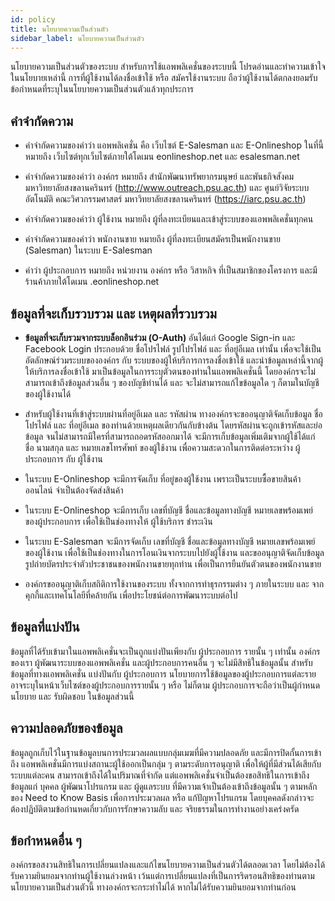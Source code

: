 ```yaml
---
id: policy
title: นโยบายความเป็นส่วนตัว
sidebar_label: นโยบายความเป็นส่วนตัว
---
```


นโยบายความเป็นส่วนตัวของระบบ สำหรับการใช้แอพพลิเคชั่นของระบบนี้ โปรดอ่านและทำความเข้าใจในนโยบายเหล่านี้ การที่ผู้ใช้งานได้ลงชื่อเข้าใช้ หรือ สมัครใช้งานระบบ ถือว่าผู้ใช้งานได้ตกลงยอมรับข้อกำหนดที่ระบุในนโยบายความเป็นส่วนตัวแล้วทุกประการ

## คำจำกัดความ

- คำจำกัดความของคำว่า แอพพลิเคชั่น คือ เว็บไซต์ E-Salesman และ E-Onlineshop ในที่นี้หมายถึง เว็บไซต์ทุกเว็บไซต์ภายใต้โดเมน eonlineshop.net และ esalesman.net

- คำจำกัดความของคำว่า องค์กร หมายถึง สำนักพัฒนาทรัพยากรมนุษย์ และพันธกิจสังคม มหาวิทยาลัยสงขลานครินทร์ (http://www.outreach.psu.ac.th) และ ศูนย์วิจัยระบบอัตโนมัติ คณะวิศวกรรมศาสตร์ มหาวิทยาลัยสงขลานครินทร์ (https://iarc.psu.ac.th)

- คำจำกัดความของคำว่า ผู้ใช้งาน หมายถึง ผู้ที่ลงทะเบียนและเข้าสู่ระบบของแอพพลิเคชั่นทุกคน
- คำจำกัดความของคำว่า พนักงานขาย หมายถึง ผู้ที่ลงทะเบียนสมัครเป็นพนักงานขาย (Salesman) ในระบบ E-Salesman

- คำว่า ผู้ประกอบการ หมายถึง หน่วยงาน องค์กร หรือ วิสาหกิจ ที่เป็นสมาชิกของโครงการ และมีร้านค้าภายใต้โดเมน .eonlineshop.net

## ข้อมูลที่จะเก็บรวบรวม และ เหตุผลที่รวบรวม

- **ข้อมูลที่จะเก็บรวมจากระบบล็อกอินร่วม (O-Auth)** อันได้แก่ Google Sign-in และ Facebook Login ประกอบด้วย ชื่อโปรไฟล์ รูปโปรไฟล์ และ ที่อยู่อีเมล เท่านั้น เพื่อจะใช้เป็นอัตลักษณ์ร่วมระบบขององค์กร กับ ระบบของผู้ให้บริการการลงชื่อเข้าใช้ และนำข้อมูลเหล่านี้จากผู้ให้บริการลงชื่อเข้าใช้ มาเป็นข้อมูลในการระบุตัวตนของท่านในแอพพลิเคชั่นนี้ โดยองค์กรจะไม่สามารถเข้าถึงข้อมูลส่วนอื่น ๆ ของบัญชีท่านได้ และ จะไม่สามารถแก้ไขข้อมูลใด ๆ ก็ตามในบัญชีของผู้ใช้งานได้

- สำหรับผู้ใช้งานที่เข้าสู่ระบบผ่านที่อยู่อีเมล และ รหัสผ่าน ทางองค์กรจะขออนุญาติจัดเก็บข้อมูล ชื่อโปรไฟล์ และ ที่อยู่อีเมล ของท่านด้วยเหตุผลเดียวกันกับข้างต้น โดยรหัสผ่านจะถูกเข้ารหัสและย่อข้อมูล จนไม่สามารถมีใครที่สามารถถอดรหัสออกมาได้
  จะมีการเก็บข้อมูลเพิ่มเติมจากผู้ใช้ได้แก่ ชื่อ นามสกุล และ หมายเลขโทรศัพท์ ของผู้ใช้งาน เพื่อความสะดวกในการติดต่อระหว่าง ผู้ประกอบการ กับ ผู้ใช้งาน

- ในระบบ E-Onlineshop จะมีการจัดเก็บ ที่อยู่ของผู้ใช้งาน เพราะเป็นระบบซื้อขายสินค้าออนไลน์ จำเป็นต้องจัดส่งสินค้า

- ในระบบ E-Onlineshop จะมีการเก็บ เลขที่บัญชี ชื่อและข้อมูลทางบัญชี หมายเลขพร้อมเพย์ ของผู้ประกอบการ เพื่อใช้เป็นช่องทางให้ ผู้ใช้บริการ ชำระเงิน
- ในระบบ E-Salesman จะมีการจัดเก็บ เลขที่บัญชี ชื่อและข้อมูลทางบัญชี หมายเลขพร้อมเพย์ ของผู้ใช้งาน เพื่อใช้เป็นช่องทางในการโอนเงินจากระบบไปยังผู้ใช้งาน และขออนุญาติจัดเก็บข้อมูลรูปถ่ายบัตรประจำตัวประชาชนของพนักงานขายทุกท่าน เพื่อเป็นการยืนยันตัวตนของพนักงานขาย

- องค์กรขออนุญาติเก็บสถิติการใช้งานของระบบ ทั้งจากการทำธุรกรรมต่าง ๆ ภายในระบบ และ จากคุกกี้และเทคโนโลยีที่คล้ายกัน เพื่อประโยชน์ต่อการพัฒนาระบบต่อไป

## ข้อมูลที่แบ่งปัน

ข้อมูลที่ได้รับเข้ามาในแอพพลิเคชั่นจะเป็นถูกแบ่งปันเพียงกับ ผู้ประกอบการ รายนั้น ๆ เท่านั้น องค์กรของเรา ผู้พัฒนาระบบของแอพพลิเคชั่น และผู้ประกอบการคนอื่น ๆ จะไม่มีสิทธิในข้อมูลนั้น
สำหรับข้อมูลที่ทางแอพพลิเคชั่น แบ่งปันกับ ผู้ประกอบการ นโยบายการใช้ข้อมูลของผู้ประกอบการแต่ละราย อาจระบุในหน้าเว็บไซต์ของผู้ประกอบการรายนั้น ๆ หรือ ไม่ก็ตาม ผู้ประกอบการจะถือว่าเป็นผู้กำหนดนโยบาย และ รับผิดชอบ ในข้อมูลส่วนนี้

## ความปลอดภัยของข้อมูล

ข้อมูลถูกเก็บไว้ในฐานข้อมูลบนการประมวลผลแบบกลุ่มเมฆที่มีความปลอดภัย และมีการปิดกั้นการเข้าถึง
แอพพลิเคชั่นมีการแบ่งสถานะผู้ใช้ออกเป็นกลุ่ม ๆ ตามระดับการอนุญาติ เพื่อให้ผู้ที่มีส่วนได้เสียกับระบบแต่ละคน สามารถเข้าถึงได้ในปริมาณที่จำกัด แต่แอพพลิเคชั่นจำเป็นต้องขอสิทธิในการเข้าถึงข้อมูลแก่ บุคคล ผู้พัฒนาโปรแกรม และ ผู้ดูแลระบบ ที่มีความเจ้าเป็นต้องเข้าถึงข้อมูลนั้น ๆ ตามหลักของ Need to Know Basis เพื่อการประมวลผล หรือ แก้ปัญหาโปรแกรม โดยบุคคลดังกล่าวจะต้องปฏิบัติตามข้อกำนหดเกี่ยวกับการรักษาความลับ และ จริยธรรมในการทำงานอย่างเคร่งครัด

## ข้อกำหนดอื่น ๆ

องค์กรขอสงวนสิทธิในการเปลี่ยนแปลงและแก้ไขนโยบายความเป็นส่วนตัวได้ตลอดเวลา โดยไม่ต้องได้รับความยินยอมจากท่านผู้ใช้งานล่วงหน้า เว้นแต่การเปลี่ยนแปลงที่เป็นการริดรอนสิทธิของท่านตามนโยบายความเป็นส่วนตัวนี้ ทางองค์กรจะกระทำไม่ได้ หากไม่ได้รับความยินยอมจากท่านก่อน
